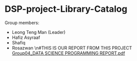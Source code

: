 # DSP-project-Library-Catalog
Group members:
- Leong Teng Man (Leader)
- Hafiz Asyraaf
- Shafiq
- Rosazwan
 \n#THIS IS OUR REPORT FROM THIS PROJECT
 [Group04_DATA SCIENCE PROGRAMMING REPORT.pdf](https://github.com/hafizsem/DSP-project-Library-Catalog/files/7940106/Group04_DATA.SCIENCE.PROGRAMMING.REPORT.pdf)
 
